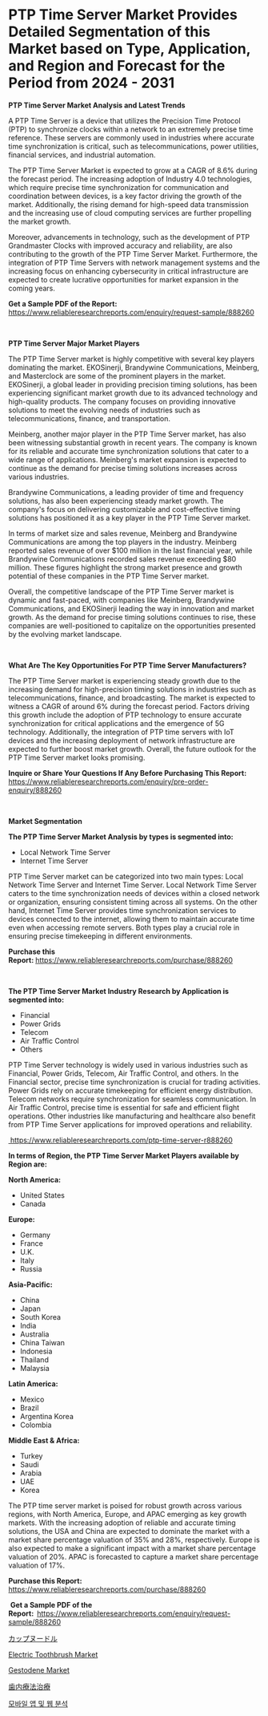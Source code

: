 <p><h1>PTP Time Server Market Provides Detailed Segmentation of this Market based on Type, Application, and Region and Forecast for the Period from 2024 - 2031</h1></p><p><strong>PTP Time Server Market Analysis and Latest Trends</strong></p>
<p><p>A PTP Time Server is a device that utilizes the Precision Time Protocol (PTP) to synchronize clocks within a network to an extremely precise time reference. These servers are commonly used in industries where accurate time synchronization is critical, such as telecommunications, power utilities, financial services, and industrial automation.</p><p>The PTP Time Server Market is expected to grow at a CAGR of 8.6% during the forecast period. The increasing adoption of Industry 4.0 technologies, which require precise time synchronization for communication and coordination between devices, is a key factor driving the growth of the market. Additionally, the rising demand for high-speed data transmission and the increasing use of cloud computing services are further propelling the market growth.</p><p>Moreover, advancements in technology, such as the development of PTP Grandmaster Clocks with improved accuracy and reliability, are also contributing to the growth of the PTP Time Server Market. Furthermore, the integration of PTP Time Servers with network management systems and the increasing focus on enhancing cybersecurity in critical infrastructure are expected to create lucrative opportunities for market expansion in the coming years.</p></p>
<p><strong>Get a Sample PDF of the Report:&nbsp;</strong> <a href="https://www.reliableresearchreports.com/enquiry/request-sample/888260">https://www.reliableresearchreports.com/enquiry/request-sample/888260</a></p>
<p>&nbsp;</p>
<p><strong>PTP Time Server Major Market Players</strong></p>
<p><p>The PTP Time Server market is highly competitive with several key players dominating the market. EKOSinerji, Brandywine Communications, Meinberg, and Masterclock are some of the prominent players in the market. EKOSinerji, a global leader in providing precision timing solutions, has been experiencing significant market growth due to its advanced technology and high-quality products. The company focuses on providing innovative solutions to meet the evolving needs of industries such as telecommunications, finance, and transportation.</p><p>Meinberg, another major player in the PTP Time Server market, has also been witnessing substantial growth in recent years. The company is known for its reliable and accurate time synchronization solutions that cater to a wide range of applications. Meinberg's market expansion is expected to continue as the demand for precise timing solutions increases across various industries.</p><p>Brandywine Communications, a leading provider of time and frequency solutions, has also been experiencing steady market growth. The company's focus on delivering customizable and cost-effective timing solutions has positioned it as a key player in the PTP Time Server market.</p><p>In terms of market size and sales revenue, Meinberg and Brandywine Communications are among the top players in the industry. Meinberg reported sales revenue of over $100 million in the last financial year, while Brandywine Communications recorded sales revenue exceeding $80 million. These figures highlight the strong market presence and growth potential of these companies in the PTP Time Server market.</p><p>Overall, the competitive landscape of the PTP Time Server market is dynamic and fast-paced, with companies like Meinberg, Brandywine Communications, and EKOSinerji leading the way in innovation and market growth. As the demand for precise timing solutions continues to rise, these companies are well-positioned to capitalize on the opportunities presented by the evolving market landscape.</p></p>
<p>&nbsp;</p>
<p><strong>What Are The Key Opportunities For PTP Time Server Manufacturers?</strong></p>
<p><p>The PTP Time Server market is experiencing steady growth due to the increasing demand for high-precision timing solutions in industries such as telecommunications, finance, and broadcasting. The market is expected to witness a CAGR of around 6% during the forecast period. Factors driving this growth include the adoption of PTP technology to ensure accurate synchronization for critical applications and the emergence of 5G technology. Additionally, the integration of PTP time servers with IoT devices and the increasing deployment of network infrastructure are expected to further boost market growth. Overall, the future outlook for the PTP Time Server market looks promising.</p></p>
<p><strong>Inquire or Share Your Questions If Any Before Purchasing This Report:</strong> <a href="https://www.reliableresearchreports.com/enquiry/pre-order-enquiry/888260">https://www.reliableresearchreports.com/enquiry/pre-order-enquiry/888260</a></p>
<p>&nbsp;</p>
<p><strong>Market Segmentation</strong></p>
<p><strong>The PTP Time Server Market Analysis by types is segmented into:</strong></p>
<p><ul><li>Local Network Time Server</li><li>Internet Time Server</li></ul></p>
<p><p>PTP Time Server market can be categorized into two main types: Local Network Time Server and Internet Time Server. Local Network Time Server caters to the time synchronization needs of devices within a closed network or organization, ensuring consistent timing across all systems. On the other hand, Internet Time Server provides time synchronization services to devices connected to the internet, allowing them to maintain accurate time even when accessing remote servers. Both types play a crucial role in ensuring precise timekeeping in different environments.</p></p>
<p><strong>Purchase this Report:&nbsp;</strong><a href="https://www.reliableresearchreports.com/purchase/888260">https://www.reliableresearchreports.com/purchase/888260</a></p>
<p>&nbsp;</p>
<p><strong>The PTP Time Server Market Industry Research by Application is segmented into:</strong></p>
<p><ul><li>Financial</li><li>Power Grids</li><li>Telecom</li><li>Air Traffic Control</li><li>Others</li></ul></p>
<p><p>PTP Time Server technology is widely used in various industries such as Financial, Power Grids, Telecom, Air Traffic Control, and others. In the Financial sector, precise time synchronization is crucial for trading activities. Power Grids rely on accurate timekeeping for efficient energy distribution. Telecom networks require synchronization for seamless communication. In Air Traffic Control, precise time is essential for safe and efficient flight operations. Other industries like manufacturing and healthcare also benefit from PTP Time Server applications for improved operations and reliability.</p></p>
<p><a href="https://www.reliableresearchreports.com/ptp-time-server-r888260">&nbsp;https://www.reliableresearchreports.com/ptp-time-server-r888260</a></p>
<p><strong>In terms of Region, the PTP Time Server Market Players available by Region are:</strong></p>
<p>
    <p> <strong> North America: </strong>
        <ul>
            <li>United States</li>
            <li>Canada</li>
        </ul>
        </p> 
    <p> <strong> Europe: </strong>
        <ul>
            <li>Germany</li>
            <li>France</li>
            <li>U.K.</li>
            <li>Italy</li>
            <li>Russia</li>
        </ul>
        </p> 
    <p> <strong> Asia-Pacific: </strong>
        <ul>
            <li>China</li>
            <li>Japan</li>
            <li>South Korea</li>
            <li>India</li>
            <li>Australia</li>
            <li>China Taiwan</li>
            <li>Indonesia</li>
            <li>Thailand</li>
            <li>Malaysia</li>
        </ul>
        </p> 
    <p> <strong> Latin America: </strong>
        <ul>
            <li>Mexico</li>
            <li>Brazil</li>
            <li>Argentina Korea</li>
            <li>Colombia</li>
        </ul>
        </p> 
    <p> <strong> Middle East & Africa: </strong>
        <ul>
            <li>Turkey</li>
            <li>Saudi</li>
            <li>Arabia</li>
            <li>UAE</li>
            <li>Korea</li>
        </ul>
    </p>
    </p>
<p><p>The PTP time server market is poised for robust growth across various regions, with North America, Europe, and APAC emerging as key growth markets. With the increasing adoption of reliable and accurate timing solutions, the USA and China are expected to dominate the market with a market share percentage valuation of 35% and 28%, respectively. Europe is also expected to make a significant impact with a market share percentage valuation of 20%. APAC is forecasted to capture a market share percentage valuation of 17%.</p></p>
<p><strong>Purchase this Report: </strong><a href="https://www.reliableresearchreports.com/purchase/888260">https://www.reliableresearchreports.com/purchase/888260</a></p>
<p>&nbsp;<strong>Get a Sample PDF of the Report:&nbsp;&nbsp;</strong><a href="https://www.reliableresearchreports.com/enquiry/request-sample/888260">https://www.reliableresearchreports.com/enquiry/request-sample/888260</a></p>
<p><strong></strong></p>
<p><p><a href="https://medium.com/@joanne.scott9078/%E3%82%AB%E3%83%83%E3%83%97%E3%83%8C%E3%83%BC%E3%83%89%E3%83%AB%E3%81%AE%E5%B8%82%E5%A0%B4%E8%A6%8F%E6%A8%A1-%E5%B8%82%E5%A0%B4%E5%B1%95%E6%9C%9B%E3%81%A8%E5%B8%82%E5%A0%B4%E4%BA%88%E6%B8%AC-2024%E5%B9%B4%E3%81%8B%E3%82%892031%E5%B9%B4-b7c64d45c378">カップヌードル</a></p><p><a href="https://www.linkedin.com/pulse/electric-toothbrush-market-competitive-analysis-trends-forecast-xxj8f?trackingId=%2Fbbk2Bo4KI5SuQisHM%2FobA%3D%3D">Electric Toothbrush Market</a></p><p><a href="https://issuu.com/reportprime-2/docs/gestodene-market-size-2030.pptx">Gestodene Market</a></p><p><a href="https://github.com/lababdou/Market-Research-Report-List-3/blob/main/891476234984.md">歯内療法治療</a></p><p><a href="https://medium.com/@domingowolf2022/%EB%AA%A8%EB%B0%94%EC%9D%BC-%EC%95%B1-%EB%B0%8F-%EC%9B%B9-%EB%B6%84%EC%84%9D-%EC%8B%9C%EC%9E%A5-%EB%B3%B4%EA%B3%A0%EC%84%9C%EB%8A%94-%EC%9D%B4-%EC%8B%9C%EC%9E%A5%EC%9D%98-%EC%B5%9C%EC%8B%A0-%ED%8A%B8%EB%A0%8C%EB%93%9C%EC%99%80-%EC%84%B1%EC%9E%A5-%EA%B8%B0%ED%9A%8C%EB%A5%BC-%EB%B3%B4%EC%97%AC%EC%A4%8D%EB%8B%88%EB%8B%A4-d0b19fc85b18">모바일 앱 및 웹 분석</a></p></p>